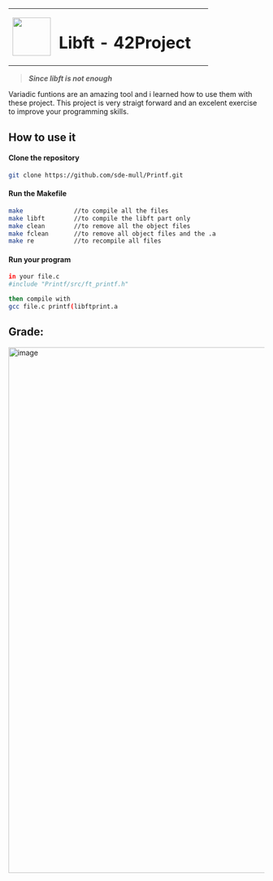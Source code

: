 <table>
  <tr>
    <td><img src="https://user-images.githubusercontent.com/78042197/192562397-81efc45d-0387-46df-bae4-ddf3a284c745.png" width=75px height=75px/></td>
    <td><h1 align="left"> Libft - 42Project &nbsp&nbsp</td>
  </tr>
</table>

>**_Since libft is not enough_**

<p>
Variadic funtions are an amazing tool and i learned how to use them with these project. This project is very straigt forward and an excelent exercise to improve your programming skills.
</p>

<h2>How to use it</h2>
<h4>Clone the repository</h4>

```bash
git clone https://github.com/sde-mull/Printf.git
```

<h4>Run the Makefile</h4>

```bash
make              //to compile all the files
make libft        //to compile the libft part only
make clean        //to remove all the object files
make fclean       //to remove all object files and the .a
make re           //to recompile all files
```

<h4>Run your program</h4>

```bash
in your file.c
#include "Printf/src/ft_printf.h"

then compile with
gcc file.c printf(libftprint.a
```

<h2>Grade:</h2>
<img width="1033" alt="image" src="https://user-images.githubusercontent.com/78042197/193057716-194791c6-fd5a-4193-be3b-91001eef8759.png">

